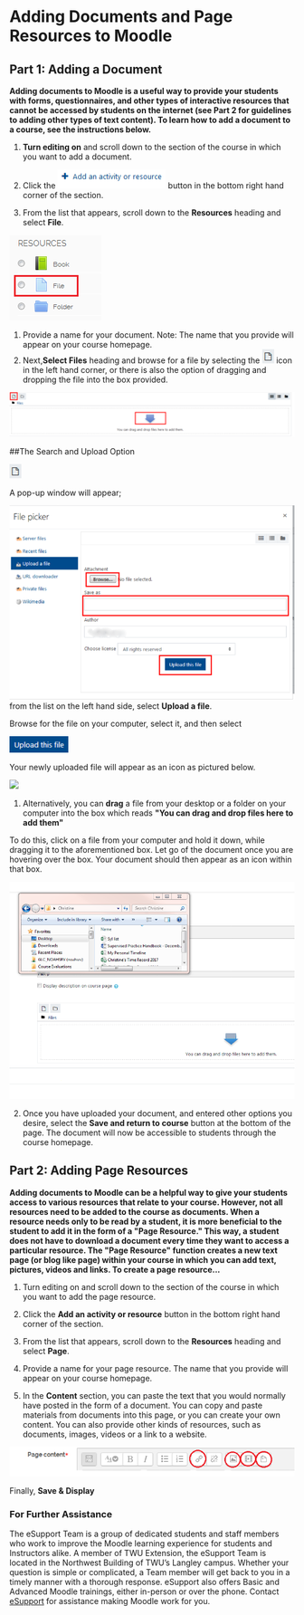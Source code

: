 # Adding Documents and Page Resources to Moodle

## Part 1: Adding a Document

 **Adding documents to Moodle is a useful way to provide your students with forms, questionnaires, and other types of interactive resources that cannot be accessed by students on the internet \(see Part 2 for guidelines to adding other types of text content\). To learn how to add a document to a course, see the instructions below.**

1. **Turn editing on** and scroll down to the section of the course in which you want to add a document.
2. Click the ![](../.gitbook/assets/adding-documents-1.png) button in the bottom right hand corner of the section.

3. From the list that appears, scroll down to the **Resources** heading and select **File**.

![](../.gitbook/assets/adding-documents-2.png)

1. Provide a name for your document. Note: The name that you provide will appear on your course homepage.
2. Next,**Select Files** heading and browse for a file by selecting the ![](../.gitbook/assets/adding-documents-3.png) icon in the left hand corner, or there is also the option of dragging and dropping the file into the box provided.

![](../.gitbook/assets/adding-documents-4.png)


##The Search and Upload Option

![](../.gitbook/assets/adding-documents-3.png)

 A pop-up window will appear;

![](../.gitbook/assets/adding-documents-5.png) from the list on the left hand side, select **Upload a file**.

Browse for the file on your computer, select it, and then select

![](../.gitbook/assets/adding-documents-6.png)

Your newly uploaded file will appear as an icon as pictured below.

![](../.gitbook/assets/assets/adding-documents-7.png)

1. Alternatively, you can **drag** a file from your desktop or a folder on your computer into the box which reads **"You can drag and drop files here to add them"**

To do this, click on a file from your computer and hold it down, while dragging it to the aforementioned box. Let go of the document once you are hovering over the box. Your document should then appear as an icon within that box.

   ![](../.gitbook/assets/adding-documents-8.gif)

2. Once you have uploaded your document, and entered other options you desire, select the **Save and return to course** button at the bottom of the page. The document will now be accessible to students through the course homepage.

## Part 2: Adding Page Resources

 **Adding documents to Moodle can be a helpful way to give your students access to various resources that relate to your course. However, not all resources need to be added to the course as documents. When a resource needs only to be read by a student, it is more beneficial to the student to add it in the form of a "Page Resource." This way, a student does not have to download a document every time they want to access a particular resource. The "Page Resource" function creates a new text page \(or blog like page\) within your course in which you can add text, pictures, videos and links. To create a page resource...**

1. Turn editing on and scroll down to the section of the course in which you want to add the page resource.

2. Click the **Add an activity or resource** button in the bottom right hand corner of the section.

3. From the list that appears, scroll down to the **Resources** heading and select **Page**.

4. Provide a name for your page resource. The name that you provide will appear on your course homepage.
5. In the **Content** section, you can paste the text that you would normally have posted in the form of a document. You can copy and paste materials from documents into this page, or you can create your own content. You can also provide other kinds of resources, such as documents, images, videos or a link to a website.

![](../.gitbook/assets/page-content.png)

Finally, **Save & Display**

### For Further Assistance

The eSupport Team is a group of dedicated students and staff members who work to improve the Moodle learning experience for students and Instructors alike. A member of TWU Extension, the eSupport Team is located in the Northwest Building of TWU’s Langley campus. Whether your question is simple or complicated, a Team member will get back to you in a timely manner with a thorough response. eSupport also offers Basic and Advanced Moodle trainings, either in-person or over the phone. Contact [eSupport](https://trinitywestern.teamdynamix.com/TDClient/Requests/ServiceDet?ID=16141) for assistance making Moodle work for you.
